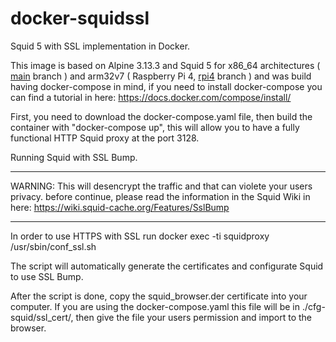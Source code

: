 # docker-squidssl
Squid 5 with SSL implementation in Docker.


This image is based on Alpine 3.13.3 and Squid 5 for x86_64 architectures ( [main](https://github.com/aotondo/docker-squidssl/tree/main) branch ) and arm32v7 ( Raspberry Pi 4, [rpi4](https://github.com/aotondo/docker-squidssl/tree/rpi4) branch ) and was build having docker-compose in mind, if you need to install docker-compose you can find a tutorial in here: https://docs.docker.com/compose/install/

First, you need to download the docker-compose.yaml file, then build the container with "docker-compose up", this will allow you to have a fully functional HTTP Squid proxy at the port 3128.

Running Squid with SSL Bump.
**********************************************************************************************************************************************************
WARNING: This will desencrypt the traffic and that can violete your users privacy. before continue, please read the information in the Squid Wiki in here: https://wiki.squid-cache.org/Features/SslBump
**********************************************************************************************************************************************************
In order to use HTTPS with SSL run docker exec -ti squidproxy /usr/sbin/conf_ssl.sh

The script will automatically generate the certificates and configurate Squid to use SSL Bump. 

After the script is done, copy the squid_browser.der certificate into your computer. If you are using the docker-compose.yaml this file will be in ./cfg-squid/ssl_cert/, then give the file your users permission and import to the browser.
